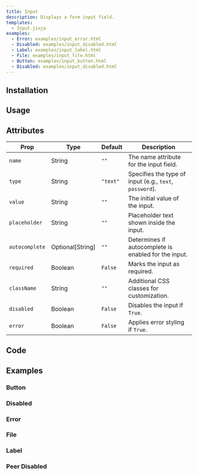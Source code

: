 ```yaml
---
title: Input
description: Displays a form input field.
templates:
  - Input.jinja
examples:  
  - Error: examples/input_error.html 
  - Disabled: examples/input_disabled.html 
  - Label: examples/input_label.html 
  - File: examples/input_file.html 
  - Button: examples/input_button.html 
  - Disabled: examples/input_disabled.html 
---
```


<TabPreview component="Input" template="examples/input.html"/>

<Prose>

## Installation

</Prose>

<Installation name="Input" component="input"/>

<Prose>

## Usage

</Prose>

<IncludeFile dir="docs/templates" file_name="examples/input.html"/>

<Prose>

## Attributes

| Prop           | Type           | Default  | Description                                                    |
|----------------|----------------|----------|----------------------------------------------------------------|
| `name`         | String         | `""`     | The name attribute for the input field.                        |
| `type`         | String         | `"text"` | Specifies the type of input (e.g., `text`, `password`).        |
| `value`        | String         | `""`     | The initial value of the input.                                |
| `placeholder`  | String         | `""`     | Placeholder text shown inside the input.                       |
| `autocomplete` | Optional[String] | `""` | Determines if autocomplete is enabled for the input.           |
| `required`     | Boolean        | `False`  | Marks the input as required.                                   |
| `className`    | String         | `""`     | Additional CSS classes for customization.                      |
| `disabled`     | Boolean        | `False`  | Disables the input if `True`.                                  |
| `error`        | Boolean        | `False`  | Applies error styling if `True`.                               |

## Code
</Prose>

<IncludeComponents dir="input" :components="{{ metadata.templates }}" />

<Prose>

## Examples
</Prose>

<Prose>

### Button

</Prose>
<TabPreview component="Button" template="examples/input_button.html"/>

<Prose>

### Disabled

</Prose>
<TabPreview component="Disabled" template="examples/input_disabled.html"/>

<Prose>

### Error

</Prose>
<TabPreview component="Error" template="examples/input_error.html"/>

<Prose>

### File

</Prose>
<TabPreview component="File" template="examples/input_file.html"/>

<Prose>

### Label

</Prose>
<TabPreview component="Label" template="examples/input_label.html"/>

<Prose>

### Peer Disabled

</Prose>
<TabPreview component="Peer Disabled" template="examples/input_peer_disabled.html"/>
